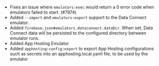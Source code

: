 - Fixes an issue where `emulators:exec` would return a 0 error code when emulators failed to start. (#7974)
- Added `--import` and `emulators:export` support to the Data Connect emulator.
- Added `firebase.json#emulators.dataconnect.dataDir`. When set, Data Connect data will be persisted to the configured directory between emulator runs.
- Added App Hosting Emulator
- Added `apphosting:config:export` to export App Hosting configurations such as secrets into an apphosting.local.yaml file, to be used by the emulator
